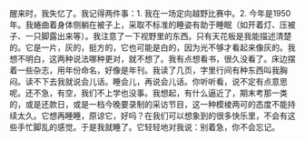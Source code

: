 醒来时，我失忆了。我记得两件事：1. 我在一场定向越野比赛中。2. 今年是1950年。我蜷曲着身体侧躺在被子上，采取不标准的睡姿有助于睡眠（如开着灯、压被子、一只脚露出来等）。我注意了一下视野里的东西。只有天花板是我能描述清楚的。它是一片，灰的，挺方的，它也可能是白的，因为光不够才看起来像灰的。我想不明白，这两种说法哪种更对，就不想了。我有点想看书，很久没看了。床边摆着一些杂志，用年份命名，好像是年刊。我读了几页，字里行间有种东西叫我胸闷。读不下去我就说会儿话。睡会儿，再说会儿话。你听听看，说不定有点意思呢。还不急，有空，我们不上学也没事。我想起，有什么逼近了，期末考那一类的，或是还款日，或是一档今晚要录制的采访节目，这一种模棱两可的态度不能持续太久。它想再睡睡，原谅它，好吗？在我们可以想象到的很多快乐里，不会有这些手忙脚乱的感觉。于是我就睡了。它轻轻地对我说：别着急，你不会忘记。
